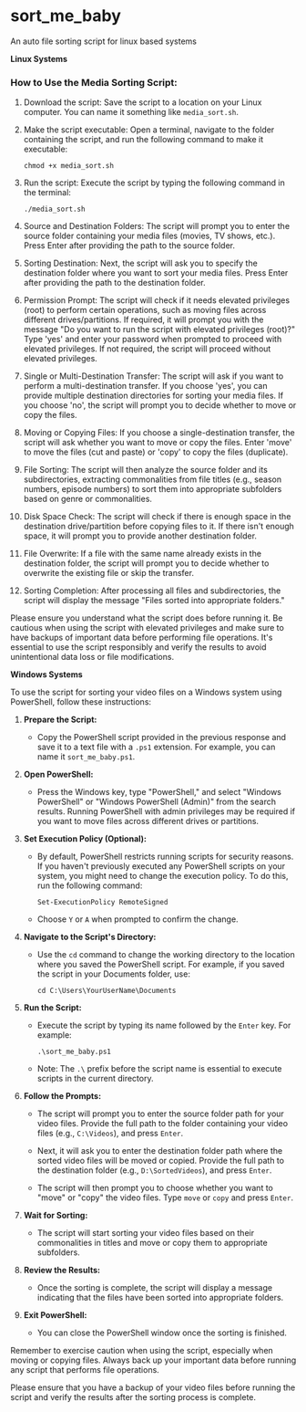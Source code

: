 # sort_me_baby
An auto file sorting script for linux based systems

**Linux Systems**
### How to Use the Media Sorting Script:

1. Download the script: Save the script to a location on your Linux computer. You can name it something like `media_sort.sh`.

2. Make the script executable: Open a terminal, navigate to the folder containing the script, and run the following command to make it executable:
   ```
   chmod +x media_sort.sh
   ```

3. Run the script: Execute the script by typing the following command in the terminal:
   ```
   ./media_sort.sh
   ```

4. Source and Destination Folders: The script will prompt you to enter the source folder containing your media files (movies, TV shows, etc.). Press Enter after providing the path to the source folder.

5. Sorting Destination: Next, the script will ask you to specify the destination folder where you want to sort your media files. Press Enter after providing the path to the destination folder.

6. Permission Prompt: The script will check if it needs elevated privileges (root) to perform certain operations, such as moving files across different drives/partitions. If required, it will prompt you with the message "Do you want to run the script with elevated privileges (root)?" Type 'yes' and enter your password when prompted to proceed with elevated privileges. If not required, the script will proceed without elevated privileges.

7. Single or Multi-Destination Transfer: The script will ask if you want to perform a multi-destination transfer. If you choose 'yes', you can provide multiple destination directories for sorting your media files. If you choose 'no', the script will prompt you to decide whether to move or copy the files.

8. Moving or Copying Files: If you choose a single-destination transfer, the script will ask whether you want to move or copy the files. Enter 'move' to move the files (cut and paste) or 'copy' to copy the files (duplicate).

9. File Sorting: The script will then analyze the source folder and its subdirectories, extracting commonalities from file titles (e.g., season numbers, episode numbers) to sort them into appropriate subfolders based on genre or commonalities.

10. Disk Space Check: The script will check if there is enough space in the destination drive/partition before copying files to it. If there isn't enough space, it will prompt you to provide another destination folder.

11. File Overwrite: If a file with the same name already exists in the destination folder, the script will prompt you to decide whether to overwrite the existing file or skip the transfer.

12. Sorting Completion: After processing all files and subdirectories, the script will display the message "Files sorted into appropriate folders."

Please ensure you understand what the script does before running it. Be cautious when using the script with elevated privileges and make sure to have backups of important data before performing file operations. It's essential to use the script responsibly and verify the results to avoid unintentional data loss or file modifications.


**Windows Systems**

To use the script for sorting your video files on a Windows system using PowerShell, follow these instructions:

1. **Prepare the Script:**
   - Copy the PowerShell script provided in the previous response and save it to a text file with a `.ps1` extension. For example, you can name it `sort_me_baby.ps1`.

2. **Open PowerShell:**
   - Press the Windows key, type "PowerShell," and select "Windows PowerShell" or "Windows PowerShell (Admin)" from the search results. Running PowerShell with admin privileges may be required if you want to move files across different drives or partitions.

3. **Set Execution Policy (Optional):**
   - By default, PowerShell restricts running scripts for security reasons. If you haven't previously executed any PowerShell scripts on your system, you might need to change the execution policy. To do this, run the following command:
     ```
     Set-ExecutionPolicy RemoteSigned
     ```
   - Choose `Y` or `A` when prompted to confirm the change.

4. **Navigate to the Script's Directory:**
   - Use the `cd` command to change the working directory to the location where you saved the PowerShell script. For example, if you saved the script in your Documents folder, use:
     ```
     cd C:\Users\YourUserName\Documents
     ```

5. **Run the Script:**
   - Execute the script by typing its name followed by the `Enter` key. For example:
     ```
     .\sort_me_baby.ps1
     ```
   - Note: The `.\` prefix before the script name is essential to execute scripts in the current directory.

6. **Follow the Prompts:**
   - The script will prompt you to enter the source folder path for your video files. Provide the full path to the folder containing your video files (e.g., `C:\Videos`), and press `Enter`.

   - Next, it will ask you to enter the destination folder path where the sorted video files will be moved or copied. Provide the full path to the destination folder (e.g., `D:\SortedVideos`), and press `Enter`.

   - The script will then prompt you to choose whether you want to "move" or "copy" the video files. Type `move` or `copy` and press `Enter`.

7. **Wait for Sorting:**
   - The script will start sorting your video files based on their commonalities in titles and move or copy them to appropriate subfolders.

8. **Review the Results:**
   - Once the sorting is complete, the script will display a message indicating that the files have been sorted into appropriate folders.

9. **Exit PowerShell:**
   - You can close the PowerShell window once the sorting is finished.

Remember to exercise caution when using the script, especially when moving or copying files. Always back up your important data before running any script that performs file operations.

Please ensure that you have a backup of your video files before running the script and verify the results after the sorting process is complete.
